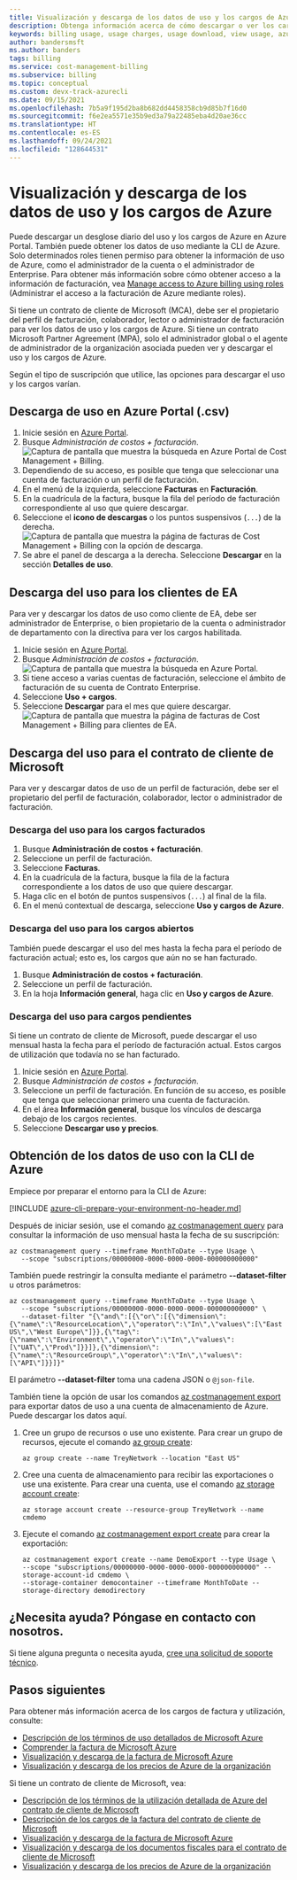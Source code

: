 ```yaml
---
title: Visualización y descarga de los datos de uso y los cargos de Azure
description: Obtenga información acerca de cómo descargar o ver los cargos y el uso diario de Azure, y vea los recursos adicionales disponibles.
keywords: billing usage, usage charges, usage download, view usage, azure invoice, azure usage
author: bandersmsft
ms.author: banders
tags: billing
ms.service: cost-management-billing
ms.subservice: billing
ms.topic: conceptual
ms.custom: devx-track-azurecli
ms.date: 09/15/2021
ms.openlocfilehash: 7b5a9f195d2ba8b682dd4458358cb9d85b7f16d0
ms.sourcegitcommit: f6e2ea5571e35b9ed3a79a22485eba4d20ae36cc
ms.translationtype: HT
ms.contentlocale: es-ES
ms.lasthandoff: 09/24/2021
ms.locfileid: "128644531"
---
```

# <a name="view-and-download-your-azure-usage-and-charges"></a>Visualización y descarga de los datos de uso y los cargos de Azure

Puede descargar un desglose diario del uso y los cargos de Azure en Azure Portal. También puede obtener los datos de uso mediante la CLI de Azure. Solo determinados roles tienen permiso para obtener la información de uso de Azure, como el administrador de la cuenta o el administrador de Enterprise. Para obtener más información sobre cómo obtener acceso a la información de facturación, vea [Manage access to Azure billing using roles](../manage/manage-billing-access.md) (Administrar el acceso a la facturación de Azure mediante roles).

Si tiene un contrato de cliente de Microsoft (MCA), debe ser el propietario del perfil de facturación, colaborador, lector o administrador de facturación para ver los datos de uso y los cargos de Azure.  Si tiene un contrato Microsoft Partner Agreement (MPA), solo el administrador global o el agente de administrador de la organización asociada pueden ver y descargar el uso y los cargos de Azure.

Según el tipo de suscripción que utilice, las opciones para descargar el uso y los cargos varían.

## <a name="download-usage-from-the-azure-portal-csv"></a>Descarga de uso en Azure Portal (.csv)

1. Inicie sesión en [Azure Portal](https://portal.azure.com).
1. Busque *Administración de costos + facturación*.  
    ![Captura de pantalla que muestra la búsqueda en Azure Portal de Cost Management + Billing.](./media/download-azure-daily-usage/portal-cm-billing-search.png)
1. Dependiendo de su acceso, es posible que tenga que seleccionar una cuenta de facturación o un perfil de facturación.
1. En el menú de la izquierda, seleccione **Facturas** en **Facturación**.
1. En la cuadrícula de la factura, busque la fila del período de facturación correspondiente al uso que quiere descargar.
1. Seleccione el **icono de descargas** o los puntos suspensivos (`...`) de la derecha.  
  ![Captura de pantalla que muestra la página de facturas de Cost Management + Billing con la opción de descarga.](./media/download-azure-daily-usage/download-usage-others.png)  
1. Se abre el panel de descarga a la derecha. Seleccione **Descargar** en la sección **Detalles de uso**.  

## <a name="download-usage-for-ea-customers"></a>Descarga del uso para los clientes de EA

Para ver y descargar los datos de uso como cliente de EA, debe ser administrador de Enterprise, o bien propietario de la cuenta o administrador de departamento con la directiva para ver los cargos habilitada.

1. Inicie sesión en [Azure Portal](https://portal.azure.com).
1. Busque *Administración de costos + facturación*.  
    ![Captura de pantalla que muestra la búsqueda en Azure Portal.](./media/download-azure-daily-usage/portal-cm-billing-search.png)
1. Si tiene acceso a varias cuentas de facturación, seleccione el ámbito de facturación de su cuenta de Contrato Enterprise.
1. Seleccione **Uso + cargos**.
1. Seleccione **Descargar** para el mes que quiere descargar.  
    ![Captura de pantalla que muestra la página de facturas de Cost Management + Billing para clientes de EA.](./media/download-azure-daily-usage/download-usage-ea.png)

## <a name="download-usage-for-your-microsoft-customer-agreement"></a>Descarga del uso para el contrato de cliente de Microsoft

Para ver y descargar datos de uso de un perfil de facturación, debe ser el propietario del perfil de facturación, colaborador, lector o administrador de facturación.

### <a name="download-usage-for-billed-charges"></a>Descarga del uso para los cargos facturados

1. Busque **Administración de costos + facturación**.
2. Seleccione un perfil de facturación.
3. Seleccione **Facturas**.
4. En la cuadrícula de la factura, busque la fila de la factura correspondiente a los datos de uso que quiere descargar.
5. Haga clic en el botón de puntos suspensivos (`...`) al final de la fila.
6. En el menú contextual de descarga, seleccione **Uso y cargos de Azure**.

### <a name="download-usage-for-open-charges"></a>Descarga del uso para los cargos abiertos

También puede descargar el uso del mes hasta la fecha para el período de facturación actual; esto es, los cargos que aún no se han facturado.

1. Busque **Administración de costos + facturación**.
2. Seleccione un perfil de facturación.
3. En la hoja **Información general**, haga clic en **Uso y cargos de Azure**.

### <a name="download-usage-for-pending-charges"></a>Descarga del uso para cargos pendientes

Si tiene un contrato de cliente de Microsoft, puede descargar el uso mensual hasta la fecha para el período de facturación actual. Estos cargos de utilización que todavía no se han facturado.

1. Inicie sesión en [Azure Portal](https://portal.azure.com).
2. Busque *Administración de costos + facturación*.
3. Seleccione un perfil de facturación. En función de su acceso, es posible que tenga que seleccionar primero una cuenta de facturación.
4. En el área **Información general**, busque los vínculos de descarga debajo de los cargos recientes.
5. Seleccione **Descargar uso y precios**.

## <a name="get-usage-data-with-azure-cli"></a>Obtención de los datos de uso con la CLI de Azure

Empiece por preparar el entorno para la CLI de Azure:

[!INCLUDE [azure-cli-prepare-your-environment-no-header.md](../../../includes/azure-cli-prepare-your-environment-no-header.md)]

Después de iniciar sesión, use el comando [az costmanagement query](/cli/azure/costmanagement#az_costmanagement_query) para consultar la información de uso mensual hasta la fecha de su suscripción:

```azurecli
az costmanagement query --timeframe MonthToDate --type Usage \
   --scope "subscriptions/00000000-0000-0000-0000-000000000000"
```

También puede restringir la consulta mediante el parámetro **--dataset-filter** u otros parámetros:

```azurecli
az costmanagement query --timeframe MonthToDate --type Usage \
   --scope "subscriptions/00000000-0000-0000-0000-000000000000" \
   --dataset-filter "{\"and\":[{\"or\":[{\"dimension\":{\"name\":\"ResourceLocation\",\"operator\":\"In\",\"values\":[\"East US\",\"West Europe\"]}},{\"tag\":{\"name\":\"Environment\",\"operator\":\"In\",\"values\":[\"UAT\",\"Prod\"]}}]},{\"dimension\":{\"name\":\"ResourceGroup\",\"operator\":\"In\",\"values\":[\"API\"]}}]}"
```

El parámetro **--dataset-filter** toma una cadena JSON o `@json-file`.

También tiene la opción de usar los comandos [az costmanagement export](/cli/azure/costmanagement/export) para exportar datos de uso a una cuenta de almacenamiento de Azure. Puede descargar los datos aquí.

1. Cree un grupo de recursos o use uno existente. Para crear un grupo de recursos, ejecute el comando [az group create](/cli/azure/group#az_group_create):

   ```azurecli
   az group create --name TreyNetwork --location "East US"
   ```

1. Cree una cuenta de almacenamiento para recibir las exportaciones o use una existente. Para crear una cuenta, use el comando [az storage account create](/cli/azure/storage/account#az_storage_account_create):

   ```azurecli
   az storage account create --resource-group TreyNetwork --name cmdemo
   ```

1. Ejecute el comando [az costmanagement export create](/cli/azure/costmanagement/export#az_costmanagement_export_create) para crear la exportación:

   ```azurecli
   az costmanagement export create --name DemoExport --type Usage \
   --scope "subscriptions/00000000-0000-0000-0000-000000000000" --storage-account-id cmdemo \
   --storage-container democontainer --timeframe MonthToDate --storage-directory demodirectory
   ```

## <a name="need-help-contact-us"></a>¿Necesita ayuda? Póngase en contacto con nosotros.

Si tiene alguna pregunta o necesita ayuda, [cree una solicitud de soporte técnico](https://go.microsoft.com/fwlink/?linkid=2083458).

## <a name="next-steps"></a>Pasos siguientes

Para obtener más información acerca de los cargos de factura y utilización, consulte:

- [Descripción de los términos de uso detallados de Microsoft Azure](understand-usage.md)
- [Comprender la factura de Microsoft Azure](review-individual-bill.md)
- [Visualización y descarga de la factura de Microsoft Azure](download-azure-invoice.md)
- [Visualización y descarga de los precios de Azure de la organización](../manage/ea-pricing.md)

Si tiene un contrato de cliente de Microsoft, vea:

- [Descripción de los términos de la utilización detallada de Azure del contrato de cliente de Microsoft](mca-understand-your-usage.md)
- [Descripción de los cargos de la factura del contrato de cliente de Microsoft](review-customer-agreement-bill.md)
- [Visualización y descarga de la factura de Microsoft Azure](download-azure-invoice.md)
- [Visualización y descarga de los documentos fiscales para el contrato de cliente de Microsoft](mca-download-tax-document.md)
- [Visualización y descarga de los precios de Azure de la organización](../manage/ea-pricing.md)
